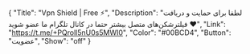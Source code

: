 {
"Title": "Vpn Shield | Free ⚡️",
"Description": "لطفا برای حمایت و دریافت فیلترشکن‌های متصل بیشتر حتما در کانال تلگرام ما عضو شوید ♥️",
"Link": "https://t.me/+PQroll5nU0s5MWI0",
"Color": "#00BCD4",
"Button": "عضویت",
"Show": "off"
}
